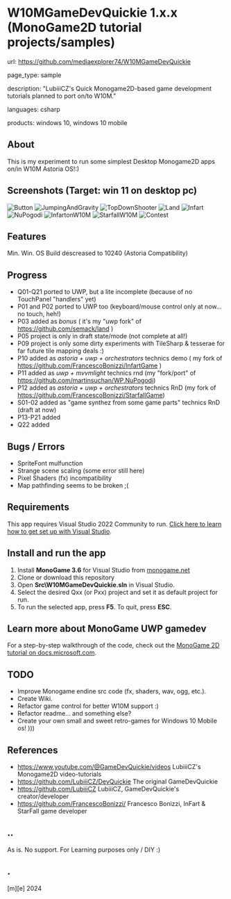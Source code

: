 # W10MGameDevQuickie 1.x.x (MonoGame2D tutorial projects/samples)

url: https://github.com/mediaexplorer74/W10MGameDevQuickie

page_type: sample

description: "LubiiiCZ's Quick Monogame2D-based game development tutorials planned to 
port on/to W10M."

languages: csharp

products: windows 10, windows 10 mobile

## About 
This is my experiment to run some simplest Desktop Monogame2D apps on/in W10M Astoria OS!:)

## Screenshots (Target: win 11 on desktop pc)
![Button](Images/Q01.png)
![JumpingAndGravity](Images/Q21.png)
![TopDownShooter](Images/P02.png)
![Land](Images/P03.png)
![Infart](Images/P10.png)
![NuPogodi](Images/P11.png)
![InfartonW10M](Images/W10M.png)
![StarfallW10M](Images/P12.png)
![Contest](Images/S02.png)


## Features
Min. Win. OS Build descreased to 10240 (Astoria Compatibility)

## Progress
- Q01-Q21 ported to UWP, but a lite incomplete (because of no TouchPanel "handlers" yet)
- P01 and P02 ported to UWP too (keyboard/mouse control only at now... no touch, heh!)
- P03 added as *bonus* ( it's my "uwp fork" of https://github.com/semack/land )
- P05 project is only in draft state/mode (not complete at all!)
- P09 project is only some dirty experiments with TileSharp & tesserae for far future tile mapping deals :)
- P10 added as *astoria + uwp + orchestrators* technics demo ( my fork of https://github.com/FrancescoBonizzi/InfartGame )
- P11 added as *uwp + mvvmlight* technics rnd (my "fork/port" of https://github.com/martinsuchan/WP.NuPogodi)
- P12 added as *astoria + uwp + orchestrators* technics RnD (my fork of https://github.com/FrancescoBonizzi/StarfallGame)
- S01-02 added as "game synthez from some game parts" technics RnD (draft at now)
- P13-P21 added
- Q22 added

## Bugs / Errors
- SpriteFont mulfunction 
- Strange scene scaling (some error still here)
- Pixel Shaders (fx) incompatibility
- Map pathfinding seems to be broken ;(

## Requirements
This app requires Visual Studio 2022 Community to run. [Click here to learn how to get set up with Visual Studio](https://docs.microsoft.com/windows/uwp/get-started/get-set-up).

## Install and run the app
1. Install **MonoGame 3.6** for Visual Studio from [monogame.net](http://www.monogame.net/)
2. Clone or download this repository
3. Open **Src\W10MGameDevQuickie.sln** in Visual Studio.
4. Select the desired Qxx (or Pxx) project and set it as default project for run. 
5. To run the selected app, press **F5**. To quit, press **ESC**.

## Learn more about MonoGame UWP gamedev
For a step-by-step walkthrough of the code, check out the [MonoGame 2D tutorial on docs.microsoft.com](https://web.archive.org/web/20170907085024/https://docs.microsoft.com/en-us/windows/uwp/get-started/get-started-tutorial-game-mg2d).

## TODO
- Improve Monogame endine src code (fx, shaders, wav, ogg, etc.).
- Create Wiki.
- Refactor game control for better W10M support :)
- Refactor readme... and something else? 
- Create your own small and sweet retro-games for Windows 10 Mobile os! )))

## References
- https://www.youtube.com/@GameDevQuickie/videos LubiiiCZ's Monogame2D video-tutorials
- https://github.com/LubiiiCZ/DevQuickie The original GameDevQuickie
- https://github.com/LubiiiCZ LubiiiCZ, GameDevQuickie's creator/developer
- https://github.com/FrancescoBonizzi/ Francesco Bonizzi, InFart & StarFall game developer


## ..
As is. No support. For Learning purposes only / DIY :)

## .
[m][e] 2024
